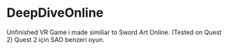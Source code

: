 # DeepDiveOnline
Unfinished VR Game i made similiar to Sword Art Online. (Tested on Quest 2) Quest 2 için SAO benzeri oyun.
